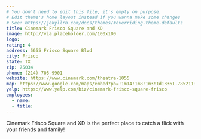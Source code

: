 ```yaml
---
# You don't need to edit this file, it's empty on purpose.
# Edit theme's home layout instead if you wanna make some changes
# See: https://jekyllrb.com/docs/themes/#overriding-theme-defaults
title: Cinemark Frisco Square and XD
image: http://via.placeholder.com/100x100
logo:
rating: 4
address: 5655 Frisco Square Blvd
city: Frisco
state: TX
zip: 75034
phone: (214) 705-9901
website: https://www.cinemark.com/theatre-1055
map: https://www.google.com/maps/embed?pb=!1m14!1m8!1m3!1d13361.785211389888!2d-96.8371429!3d33.1499082!3m2!1i1024!2i768!4f13.1!3m3!1m2!1s0x0%3A0x99dd803eb3585831!2sCinemark+Frisco+Square+and+XD!5e0!3m2!1sen!2sus!4v1526444926572
yelp: https://www.yelp.com/biz/cinemark-frisco-square-frisco
employees:
  - name:
  - title:
---
```

Cinemark Frisco Square and XD is the perfect place to catch a flick with your friends and family!
